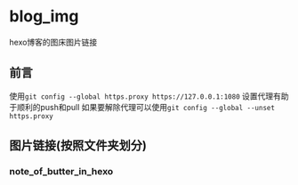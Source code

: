 # blog_img
hexo博客的图床图片链接

## 前言
使用`git config --global https.proxy https://127.0.0.1:1080` 设置代理有助于顺利的push和pull
如果要解除代理可以使用`git config --global --unset https.proxy`

## 图片链接(按照文件夹划分)
### note_of_butter_in_hexo
